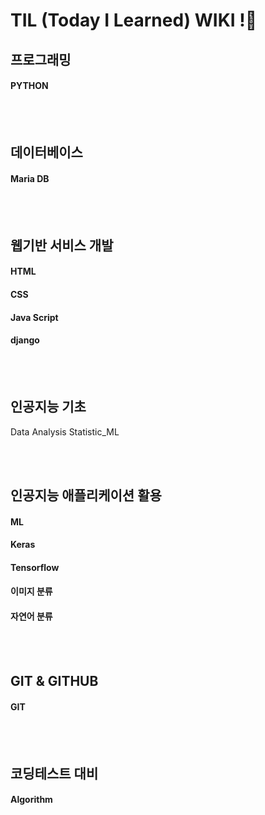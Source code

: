 # TIL (Today I Learned) WIKI !:book: 


## 프로그래밍

#### PYTHON 


<br><br>

## 데이터베이스

#### Maria DB


<br><br>

## 웹기반 서비스 개발

#### HTML
#### CSS
#### Java Script
#### django
<br><br>



## 인공지능 기초

Data Analysis
Statistic_ML

<br><br>

## 인공지능 애플리케이션 활용

#### ML
#### Keras
#### Tensorflow 
#### 이미지 분류
#### 자연어 분류


<br><br>

## GIT & GITHUB 

#### GIT

<br><br>

## 코딩테스트 대비

#### Algorithm


  
